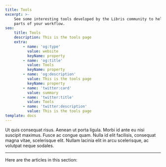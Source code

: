```yaml
---
title: Tools
excerpt: >-
    See some interesting tools developed by the Libris community to help automate
    parts of your workflow.
seo:
    title: Tools
    description: This is the tools page
    extra:
        - name: 'og:type'
          value: website
          keyName: property
        - name: 'og:title'
          value: Tools
          keyName: property
        - name: 'og:description'
          value: This is the tools page
          keyName: property
        - name: 'twitter:card'
          value: summary
        - name: 'twitter:title'
          value: Tools
        - name: 'twitter:description'
          value: This is the tools page
template: docs
---
```


Ut quis consequat risus. Aenean ut porta ligula. Morbi id ante eu nisi suscipit maximus. Fusce ac congue quam. Nulla id elit facilisis, consequat magna vitae, scelerisque elit. Nullam lacinia elit in arcu scelerisque, ac volutpat neque sodales.

---

Here are the articles in this section:
